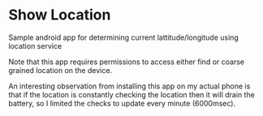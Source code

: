 # Show Location
Sample android app for determining current lattitude/longitude using location service

Note that this app requires permissions to access either find or coarse grained location on the device.

An interesting observation from installing this app on my actual phone is that if the location is constantly checking the location then it will drain the battery, so I limited the checks to update every minute (6000msec).
